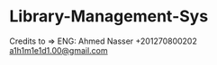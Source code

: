 # Library-Management-Sys

Credits to =>
     ENG: Ahmed Nasser
     +201270800202
     a1h1m1e1d1.00@gmail.com
